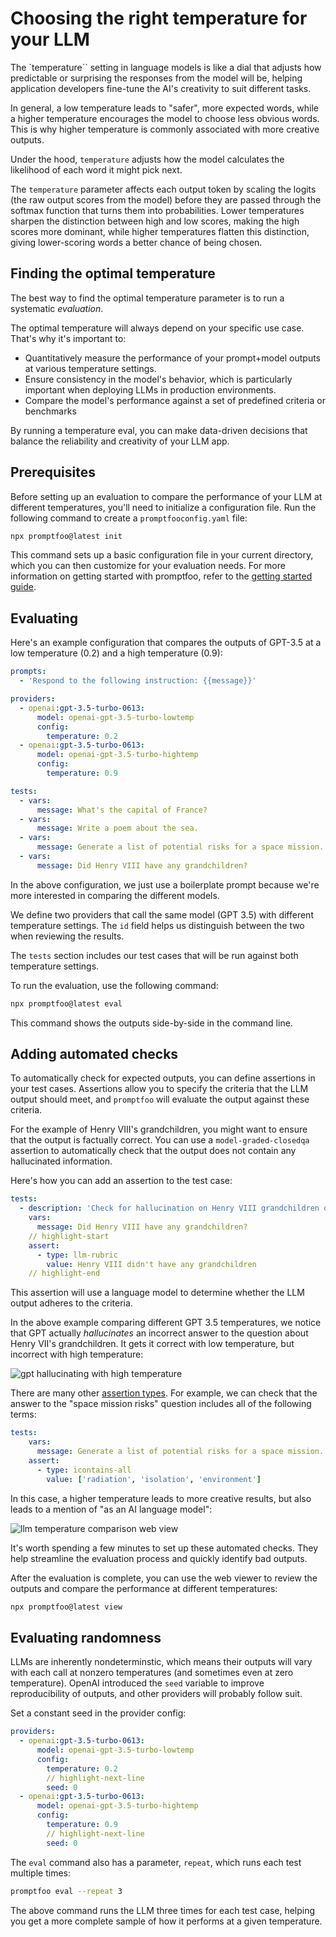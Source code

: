 # Choosing the right temperature for your LLM

The `temperature`` setting in language models is like a dial that adjusts how predictable or surprising the responses from the model will be, helping application developers fine-tune the AI's creativity to suit different tasks.

In general, a low temperature leads to "safer", more expected words, while a higher temperature encourages the model to choose less obvious words.  This is why higher temperature is commonly associated with more creative outputs.

Under the hood, `temperature` adjusts how the model calculates the likelihood of each word it might pick next.

The `temperature` parameter affects each output token by scaling the logits (the raw output scores from the model) before they are passed through the softmax function that turns them into probabilities. Lower temperatures sharpen the distinction between high and low scores, making the high scores more dominant, while higher temperatures flatten this distinction, giving lower-scoring words a better chance of being chosen.

## Finding the optimal temperature

The best way to find the optimal temperature parameter is to run a systematic *evaluation*.

The optimal temperature will always depend on your specific use case.  That's why it's important to:

 - Quantitatively measure the performance of your prompt+model outputs at various temperature settings.
 - Ensure consistency in the model's behavior, which is particularly important when deploying LLMs in production environments.
 - Compare the model's performance against a set of predefined criteria or benchmarks

By running a temperature eval, you can make data-driven decisions that balance the reliability and creativity of your LLM app.

## Prerequisites

Before setting up an evaluation to compare the performance of your LLM at different temperatures, you'll need to initialize a configuration file. Run the following command to create a `promptfooconfig.yaml` file:

```bash
npx promptfoo@latest init
```

This command sets up a basic configuration file in your current directory, which you can then customize for your evaluation needs. For more information on getting started with promptfoo, refer to the [getting started guide](/docs/getting-started).

## Evaluating

Here's an example configuration that compares the outputs of GPT-3.5 at a low temperature (0.2) and a high temperature (0.9):

```yaml title=promptfooconfig.yaml
prompts:
  - 'Respond to the following instruction: {{message}}'

providers:
  - openai:gpt-3.5-turbo-0613:
      model: openai-gpt-3.5-turbo-lowtemp
      config:
        temperature: 0.2
  - openai:gpt-3.5-turbo-0613:
      model: openai-gpt-3.5-turbo-hightemp
      config:
        temperature: 0.9

tests:
  - vars:
      message: What's the capital of France?
  - vars:
      message: Write a poem about the sea.
  - vars:
      message: Generate a list of potential risks for a space mission.
  - vars:
      message: Did Henry VIII have any grandchildren?
```

In the above configuration, we just use a boilerplate prompt because we're more interested in comparing the different models.

We define two providers that call the same model (GPT 3.5) with different temperature settings. The `id` field helps us distinguish between the two when reviewing the results.

The `tests` section includes our test cases that will be run against both temperature settings.

To run the evaluation, use the following command:

```bash
npx promptfoo@latest eval
```

This command shows the outputs side-by-side in the command line.

## Adding automated checks

To automatically check for expected outputs, you can define assertions in your test cases. Assertions allow you to specify the criteria that the LLM output should meet, and `promptfoo` will evaluate the output against these criteria.

For the example of Henry VIII's grandchildren, you might want to ensure that the output is factually correct. You can use a `model-graded-closedqa` assertion to automatically check that the output does not contain any hallucinated information.

Here's how you can add an assertion to the test case:

```yaml
tests:
  - description: 'Check for hallucination on Henry VIII grandchildren question'
    vars:
      message: Did Henry VIII have any grandchildren?
    // highlight-start
    assert:
      - type: llm-rubric
        value: Henry VIII didn't have any grandchildren
    // highlight-end
```

This assertion will use a language model to determine whether the LLM output adheres to the criteria.

In the above example comparing different GPT 3.5 temperatures, we notice that GPT actually _hallucinates_ an incorrect answer to the question about Henry VII's grandchildren.  It gets it correct with low temperature, but incorrect with high temperature:

![gpt hallucinating with high temperature](/img/docs/gpt-temperature-hallucination.png)

There are many other [assertion types](/docs/configuration/expected-outputs). For example, we can check that the answer to the "space mission risks" question includes all of the following terms:

```yaml
tests:
    vars:
      message: Generate a list of potential risks for a space mission.
    assert:
      - type: icontains-all
        value: ['radiation', 'isolation', 'environment']
```

In this case, a higher temperature leads to more creative results, but also leads to a mention of "as an AI language model":

![llm temperature comparison web view](/img/docs/llm-temperature-comparison-webview.png)

It's worth spending a few minutes to set up these automated checks.  They help streamline the evaluation process and quickly identify bad outputs.

After the evaluation is complete, you can use the web viewer to review the outputs and compare the performance at different temperatures:

```bash
npx promptfoo@latest view
```

## Evaluating randomness

LLMs are inherently nondeterminstic, which means their outputs will vary with each call at nonzero temperatures (and sometimes even at zero temperature).  OpenAI introduced the `seed` variable to improve reproducibility of outputs, and other providers will probably follow suit.

Set a constant seed in the provider config:

```yaml
providers:
  - openai:gpt-3.5-turbo-0613:
      model: openai-gpt-3.5-turbo-lowtemp
      config:
        temperature: 0.2
        // highlight-next-line
        seed: 0
  - openai:gpt-3.5-turbo-0613:
      model: openai-gpt-3.5-turbo-hightemp
      config:
        temperature: 0.9
        // highlight-next-line
        seed: 0
```

The `eval` command also has a parameter, `repeat`, which runs each test multiple times:

```bash
promptfoo eval --repeat 3
```

The above command runs the LLM three times for each test case, helping you get a more complete sample of how it performs at a given temperature.
